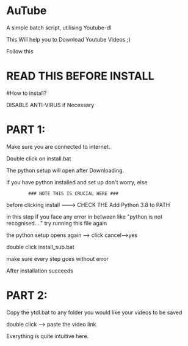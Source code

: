 # AuTube

A simple batch script, utilising Youtube-dl

This Will help you to Download Youtube Videos ;)

Follow this

# READ THIS BEFORE INSTALL

#How to install?

DISABLE ANTI-VIRUS if Necessary

PART 1:
=======

Make sure you are connected to internet.

Double click on install.bat

The python setup will open after Downloading.

if you have python installed and set up don't worry, else

            ### NOTE THIS IS CRUCIAL HERE ###

before clicking install ---> CHECK THE Add Python 3.8 to PATH

in this step if you face any error in between like "python is not recognised...." try running this file again

the python setup opens again --> click cancel-->yes

double click install_sub.bat

make sure every step goes without error

After installation succeeds

PART 2:
=======

Copy the ytdl.bat to any folder you would like your videos to be saved

double click --> paste the video link

Everything is quite intuitive here.

